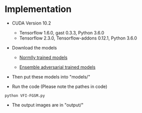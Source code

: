 # Implementation

* CUDA Version 10.2
  - Tensorflow 1.6.0, gast 0.3.3, Python 3.6.0
  - Tensorflow 2.3.0, Tensorflow-addons 0.12.1, Python 3.6.0

* Download the models

  - [Normlly trained models](https://github.com/tensorflow/models/tree/master/research/slim#Pretrained)

  - [Ensemble adversarial trained models](https://github.com/tensorflow/models/tree/archive/research/adv_imagenet_models)

* Then put these models into "models/"

* Run the code (Please note the pathes in code)
```
python VFI-FGSM.py
```

* The output images are in "output/"